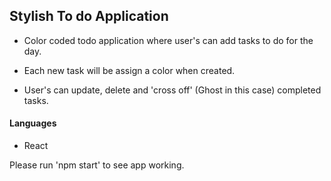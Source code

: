 ## Stylish To do Application

- Color coded todo application where user's can add tasks to do for the day. 

- Each new task will be assign a color when created. 

- User's can update, delete and 'cross off' (Ghost in this case) completed tasks.

#### Languages

- React

Please run 'npm start' to see app working.